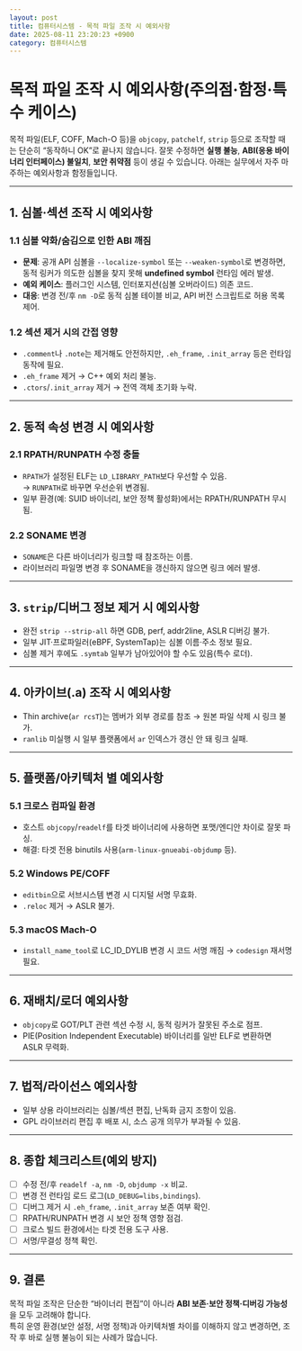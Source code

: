```yaml
---
layout: post
title: 컴퓨터시스템 - 목적 파일 조작 시 예외사항
date: 2025-08-11 23:20:23 +0900
category: 컴퓨터시스템
---
```

# 목적 파일 조작 시 예외사항(주의점·함정·특수 케이스)

목적 파일(ELF, COFF, Mach-O 등)을 `objcopy`, `patchelf`, `strip` 등으로 조작할 때는 단순히 “동작하니 OK”로 끝나지 않습니다. 잘못 수정하면 **실행 불능**, **ABI(응용 바이너리 인터페이스) 불일치**, **보안 취약점** 등이 생길 수 있습니다. 아래는 실무에서 자주 마주하는 예외사항과 함정들입니다.

---

## 1. 심볼·섹션 조작 시 예외사항

### 1.1 심볼 약화/숨김으로 인한 ABI 깨짐
- **문제**: 공개 API 심볼을 `--localize-symbol` 또는 `--weaken-symbol`로 변경하면, 동적 링커가 의도한 심볼을 찾지 못해 **undefined symbol** 런타임 에러 발생.
- **예외 케이스**: 플러그인 시스템, 인터포지션(심볼 오버라이드) 의존 코드.
- **대응**: 변경 전/후 `nm -D`로 동적 심볼 테이블 비교, API 버전 스크립트로 허용 목록 제어.

### 1.2 섹션 제거 시의 간접 영향
- `.comment`나 `.note`는 제거해도 안전하지만, `.eh_frame`, `.init_array` 등은 런타임 동작에 필요.
- `.eh_frame` 제거 → C++ 예외 처리 불능.
- `.ctors`/`.init_array` 제거 → 전역 객체 초기화 누락.

---

## 2. 동적 속성 변경 시 예외사항

### 2.1 RPATH/RUNPATH 수정 충돌
- `RPATH`가 설정된 ELF는 `LD_LIBRARY_PATH`보다 우선할 수 있음.  
  → `RUNPATH`로 바꾸면 우선순위 변경됨.
- 일부 환경(예: SUID 바이너리, 보안 정책 활성화)에서는 RPATH/RUNPATH 무시됨.

### 2.2 SONAME 변경
- `SONAME`은 다른 바이너리가 링크할 때 참조하는 이름.
- 라이브러리 파일명 변경 후 SONAME을 갱신하지 않으면 링크 에러 발생.

---

## 3. `strip`/디버그 정보 제거 시 예외사항

- 완전 `strip --strip-all` 하면 GDB, perf, addr2line, ASLR 디버깅 불가.
- 일부 JIT·프로파일러(eBPF, SystemTap)는 심볼 이름·주소 정보 필요.
- 심볼 제거 후에도 `.symtab` 일부가 남아있어야 할 수도 있음(특수 로더).

---

## 4. 아카이브(.a) 조작 시 예외사항

- Thin archive(`ar rcsT`)는 멤버가 외부 경로를 참조 → 원본 파일 삭제 시 링크 불가.
- `ranlib` 미실행 시 일부 플랫폼에서 `ar` 인덱스가 갱신 안 돼 링크 실패.

---

## 5. 플랫폼/아키텍처 별 예외사항

### 5.1 크로스 컴파일 환경
- 호스트 `objcopy`/`readelf`를 타겟 바이너리에 사용하면 포맷/엔디안 차이로 잘못 파싱.
- 해결: 타겟 전용 binutils 사용(`arm-linux-gnueabi-objdump` 등).

### 5.2 Windows PE/COFF
- `editbin`으로 서브시스템 변경 시 디지털 서명 무효화.
- `.reloc` 제거 → ASLR 불가.

### 5.3 macOS Mach-O
- `install_name_tool`로 LC_ID_DYLIB 변경 시 코드 서명 깨짐 → `codesign` 재서명 필요.

---

## 6. 재배치/로더 예외사항

- `objcopy`로 GOT/PLT 관련 섹션 수정 시, 동적 링커가 잘못된 주소로 점프.
- PIE(Position Independent Executable) 바이너리를 일반 ELF로 변환하면 ASLR 무력화.

---

## 7. 법적/라이선스 예외사항

- 일부 상용 라이브러리는 심볼/섹션 편집, 난독화 금지 조항이 있음.
- GPL 라이브러리 편집 후 배포 시, 소스 공개 의무가 부과될 수 있음.

---

## 8. 종합 체크리스트(예외 방지)

- [ ] 수정 전/후 `readelf -a`, `nm -D`, `objdump -x` 비교.
- [ ] 변경 전 런타임 로드 로그(`LD_DEBUG=libs,bindings`).
- [ ] 디버그 제거 시 `.eh_frame`, `.init_array` 보존 여부 확인.
- [ ] RPATH/RUNPATH 변경 시 보안 정책 영향 점검.
- [ ] 크로스 빌드 환경에서는 타겟 전용 도구 사용.
- [ ] 서명/무결성 정책 확인.

---

## 9. 결론
목적 파일 조작은 단순한 “바이너리 편집”이 아니라 **ABI 보존·보안 정책·디버깅 가능성**을 모두 고려해야 합니다.  
특히 운영 환경(보안 설정, 서명 정책)과 아키텍처별 차이를 이해하지 않고 변경하면, 조작 후 바로 실행 불능이 되는 사례가 많습니다.
